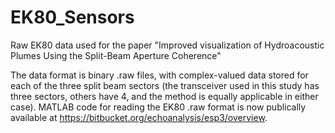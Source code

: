 # EK80_Sensors
Raw EK80 data used for the paper "Improved visualization of Hydroacoustic Plumes Using the Split-Beam Aperture Coherence" 

The data format is binary .raw files, with complex-valued data stored for each of the three split beam sectors 
(the transceiver used in this study has three sectors, others have 4, and the method is equally applicable in either case).
 MATLAB code for reading the EK80 .raw format is now publically available at https://bitbucket.org/echoanalysis/esp3/overview. 

 


